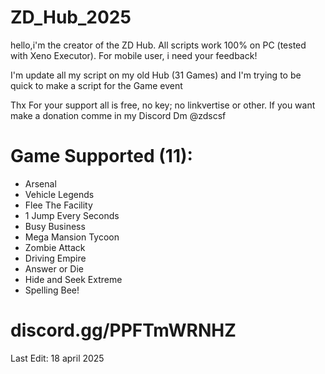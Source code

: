 # ZD_Hub_2025

hello,i'm the creator of the ZD Hub.
All scripts work 100% on PC (tested with Xeno Executor).
For mobile user, i need your feedback!

I'm update all my script on my old Hub (31 Games) and I'm trying to be quick to make a script for the Game event

Thx For your support all is free, no key; no linkvertise or other.
If you want make a donation comme in my Discord Dm @zdscsf

# Game Supported (11):
- Arsenal
- Vehicle Legends
- Flee The Facility
- 1 Jump Every Seconds
- Busy Business
- Mega Mansion Tycoon
- Zombie Attack
- Driving Empire
- Answer or Die
- Hide and Seek Extreme
- Spelling Bee!

# discord.gg/PPFTmWRNHZ


Last Edit: 18 april 2025
